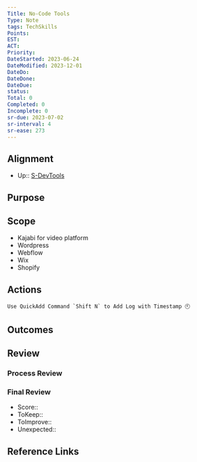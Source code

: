 ```yaml
---
Title: No-Code Tools
Type: Note
tags: TechSkills
Points: 
EST: 
ACT: 
Priority: 
DateStarted: 2023-06-24
DateModified: 2023-12-01
DateDo: 
DateDone: 
DateDue: 
status: 
Total: 0
Completed: 0
Incomplete: 0
sr-due: 2023-07-02
sr-interval: 4
sr-ease: 273
---
```

## Alignment
- Up:: [S-DevTools](../S-DevTools.md)
## Purpose
## Scope
- Kajabi for video platform
- Wordpress
- Webflow
- Wix
- Shopify
## Actions 

```ad-tip
Use QuickAdd Command `Shift N` to Add Log with Timestamp 🕙
```

## Outcomes
## Review
### Process Review
### Final Review
- Score::
- ToKeep:: 
- ToImprove:: 
- Unexpected::  
## Reference Links
